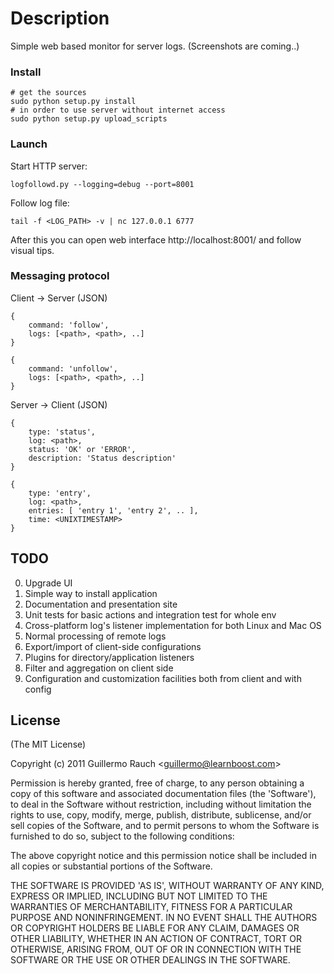 # Description

Simple web based monitor for server logs.
(Screenshots are coming..)

### Install

    # get the sources
    sudo python setup.py install
    # in order to use server without internet access
    sudo python setup.py upload_scripts

### Launch

Start HTTP server:

    logfollowd.py --logging=debug --port=8001

Follow log file:

    tail -f <LOG_PATH> -v | nc 127.0.0.1 6777

After this you can open web interface http://localhost:8001/ and follow visual tips.

### Messaging protocol

Client -> Server (JSON)

    {
        command: 'follow',
        logs: [<path>, <path>, ..]
    }

    {
        command: 'unfollow',
        logs: [<path>, <path>, ..]
    }

Server -> Client (JSON)

    {
        type: 'status',
        log: <path>,
        status: 'OK' or 'ERROR',
        description: 'Status description'
    }

    {
        type: 'entry',
        log: <path>,
        entries: [ 'entry 1', 'entry 2', .. ],
        time: <UNIXTIMESTAMP>
    }
    

## TODO

0. Upgrade UI
1. Simple way to install application
2. Documentation and presentation site 
3. Unit tests for basic actions and integration test for whole env
4. Cross-platform log's listener implementation for both Linux and Mac OS
5. Normal processing of remote logs 
6. Export/import of client-side configurations
7. Plugins for directory/application listeners
8. Filter and aggregation on client side 
9. Configuration and customization facilities both from client and with config 
    
## License 

(The MIT License)

Copyright (c) 2011 Guillermo Rauch &lt;guillermo@learnboost.com&gt;

Permission is hereby granted, free of charge, to any person obtaining
a copy of this software and associated documentation files (the
'Software'), to deal in the Software without restriction, including
without limitation the rights to use, copy, modify, merge, publish,
distribute, sublicense, and/or sell copies of the Software, and to
permit persons to whom the Software is furnished to do so, subject to
the following conditions:

The above copyright notice and this permission notice shall be
included in all copies or substantial portions of the Software.

THE SOFTWARE IS PROVIDED 'AS IS', WITHOUT WARRANTY OF ANY KIND,
EXPRESS OR IMPLIED, INCLUDING BUT NOT LIMITED TO THE WARRANTIES OF
MERCHANTABILITY, FITNESS FOR A PARTICULAR PURPOSE AND NONINFRINGEMENT.
IN NO EVENT SHALL THE AUTHORS OR COPYRIGHT HOLDERS BE LIABLE FOR ANY
CLAIM, DAMAGES OR OTHER LIABILITY, WHETHER IN AN ACTION OF CONTRACT,
TORT OR OTHERWISE, ARISING FROM, OUT OF OR IN CONNECTION WITH THE
SOFTWARE OR THE USE OR OTHER DEALINGS IN THE SOFTWARE.    
